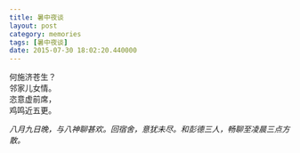 ```yaml
---
title: 暑中夜谈
layout: post
category: memories
tags: [暑中夜谈]
date: 2015-07-30 18:02:20.440000
---
```

何施济苍生？  
邻家儿女情。   
恣意虚前席，  
鸡鸣近五更。
 

*八月九日晚，与八神聊甚欢。回宿舍，意犹未尽。和彭德三人，畅聊至凌晨三点方散。*
